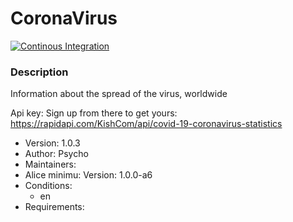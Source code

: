 # CoronaVirus

[![Continous Integration](https://gitlab.com/project-alice-assistant/skills/skill_CoronaVirus/badges/master/pipeline.svg)](https://gitlab.com/project-alice-assistant/skills/skill_GarageDoorControl/pipelines/latest)

### Description
Information about the spread of the virus, worldwide

Api key: Sign up from there to get yours: https://rapidapi.com/KishCom/api/covid-19-coronavirus-statistics

- Version: 1.0.3
- Author: Psycho
- Maintainers:
- Alice minimu: Version: 1.0.0-a6
- Conditions:
  - en
- Requirements:

